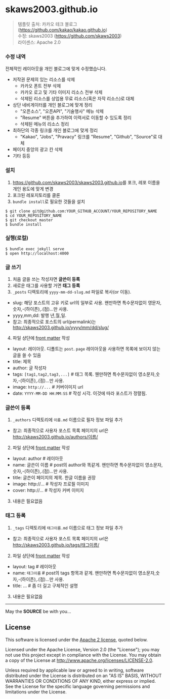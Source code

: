 # skaws2003.github.io

> 템플릿 출처: 카카오 테크 블로그 (https://github.com/kakao/kakao.github.io)  
> 수정: skaws2003 (https://github.com/skaws2003)  
> 라이센스: Apache 2.0


### 수정 내역
전체적인 레이아웃을 개인 블로그에 맞게 수정했습니다.
* 저작권 문제의 있는 리소스를 삭제
  * 카카오 폰트 전부 삭제
  * 카카오 로고 및 기타 이미지 리소스 전부 삭제
  * 삭제된 리소스를 상업용 무료 리소스(혹은 자작 리소스)로 대체
* 상단 네비게이터를 개인 블로그에 맞게 정리 
  * "오픈소스", "오픈API", "기술행사" 메뉴 삭제
  * "Resume" 버튼을 추가하여 이력서로 이동할 수 있도록 정리
  * 삭제된 메뉴의 리소스 정리
* 최하단의 각종 링크를 개인 블로그에 맞게 정리
  * "Kakao", "Jobs", "Pravacy" 링크를 "Resume", "Github", "Source"로 대체
* 페이지 중앙의 광고 칸 삭제
* 기타 등등


### 설치

1. <https://github.com/skaws2003/skaws2003.github.io>를 포크, 레포 이름을 개인 용도에 맞게 변경
2. 포크된 레포지토리를 클론
3. `bundle install`로 필요한 것들을 설치

```console
$ git clone git@github.com:YOUR_GITHUB_ACCOUNT/YOUR_REPOSITORY_NAME
$ cd YOUR_REPOSITORY_NAME
$ git checkout master
$ bundle install
```


### 실행(로컬)

```
$ bundle exec jekyll serve
$ open http://localhost:4000
```


### 글 쓰기

1. 처음 글을 쓰는 작성자면 **글쓴이 등록**
2. 새로운 태그를 사용할 거면 **태그 등록**
3. `_posts` 디렉토리에 `yyyy-mm-dd-slug.md` 파일로 복사(or 이동).
 - slug: 해당 포스트의 고유 키로 url의 일부로 사용. 왠만하면 특수문자없이 영문자,숫자,-(하이픈),.(점)...만 사용.
 - yyyy,mm,dd: 발행 년,월,일.
 - 참고: 최종적으로 포스트의 url(permalink)는 http://skaws2003.github.io/yyyy/mm/dd/slug/
4. 파일 상단에 [front matter] 작성
 - layout: 레이아웃. 디폴트는 `post`. `page` 레이아웃을 사용하면 목록에 보이지 않는 글을 쓸 수 있음
 - title: 제목
 - author: 글 작성자
 - tags: `[tag1,tag2,tag3,...]` # 태그 목록. 웬만하면 특수문자없이 영소문자,숫자,-(하이픈),.(점)...만 사용.
 - image: `http://...` # 커버이미지 url
 - date: `YYYY-MM-DD HH:MM:SS` # 작성 시각. 이것에 따라 포스트가 정렬됨.


### 글쓴이 등록

1. `_authors` 디렉토리에 `이름.md` 이름으로 필자 정보 파일 추가
  - 참고: 최종적으로 사용자 포스트 목록 페이지의 url은 http://skaws2003.github.io/authors/이름/
2. 파일 상단에 [front matter] 작성
 - layout: author # 레이아웃
 - name: 글쓴이 이름 # post의 author와 똑같게. 왠만하면 특수문자없이 영소문자,숫자,-(하이픈),.(점)...만 사용.
 - title: 글쓴이 페이지의 제목. 한글 이름을 권장
 - image: http://... # 작성자 프로필 이미지
 - cover: http://... # 작성자 커버 이미지
3. 내용은 필요없음


### 태그 등록

1. `_tags` 디렉토리에 `태그이름.md` 이름으로 태그 정보 파일 추가
 - 참고: 최종적으로 사용자 포스트 목록 페이지의 url은 http://skaws2003.github.io/tags/태그이름/
2. 파일 상단에 [front matter] 작성
 - layout: tag # 레이아웃
 - name: `태그이름` # post의 tags 항목과 같게. 왠만하면 특수문자없이 영소문자,숫자,-(하이픈),.(점)...만 사용.
 - title: ... # 좀 더 길고 구체적인 설명
3. 내용은 필요없음

---

May the **SOURCE** be with you...

[GitHub Pages]: https://pages.github.com
[Jekyll]: https://jekyllrb.com
[front matter]: https://jekyllrb.com/docs/frontmatter/
[gfm]: https://guides.github.com/features/mastering-markdown/
[kramdown]: http://kramdown.gettalong.org
[rouge]: http://rouge.jneen.net


## License

This software is licensed under the [Apache 2 license](LICENSE.txt), quoted below.

Licensed under the Apache License, Version 2.0 (the "License"); you may not use this project except in compliance with the License. You may obtain a copy of the License at http://www.apache.org/licenses/LICENSE-2.0.

Unless required by applicable law or agreed to in writing, software distributed under the License is distributed on an "AS IS" BASIS, WITHOUT WARRANTIES OR CONDITIONS OF ANY KIND, either express or implied. See the License for the specific language governing permissions and limitations under the License.
